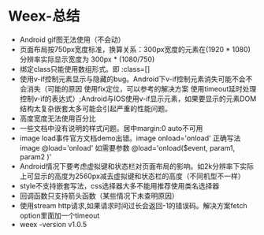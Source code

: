 # Weex-总结
- Android gif图无法使用（不会动）
- 页面布局按750px宽度标准，换算关系：300px宽度的元素在(1920 * 1080)分辨率实际显示宽度为 300px * (1080/750)
- 绑定class只能使用数组形式。即  :class=[]
- 使用v-if控制元素显示与隐藏的bug。Android下v-if控制元素消失可能不会不会消失（可能的原因 使用fix定位，可以参考的解决方案 使用timeout延时处理控制v-if的表达式）;Android与IOS使用v-if显示元素，如果要显示的元素DOM结构太复杂嵌套太多可能会引起严重的性能问题。
- 高度宽度无法使用百分比
- 一些文档中没有说明的样式问题。居中margin:0 auto不可用
- image load事件官方文档demo出错。image onload='onload'  正确写法 image @load='onload' 如需要参数 @load='onload($event, param1, param2 )'
- Android情况下要考虑虚拟键和状态栏对页面布局的影响。如2k分辨率下实际上可显示的高度为2560px减去虚拟键和状态栏的高度（不同机型不一样）
- style不支持嵌套写法，css选择器大多不能用推荐使用类名选择器
- 回调函数只支持箭头函数（某些情况下未查明原因）
- 使用stream http请求,如果请求时间过长会返回-1的错误码。解决方案fetch option里面加一个timeout
- weex -version v1.0.5
